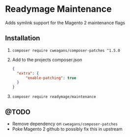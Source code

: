 # Readymage Maintenance

Adds symlink support for the Magento 2 maintenance flags

## Installation

1. `composer require cweagans/composer-patches ^1.5.0`
   
2. Add to the projects composer.json
    ```json
    {
      "extra": {
          "enable-patching": true
      }
    }
    ```
   
3.  `composer require readymage/maintenance`

## @TODO
- Remove dependency on `cweagans/composer-patches`
- Poke Magento 2 github to possibly fix this in upstream
